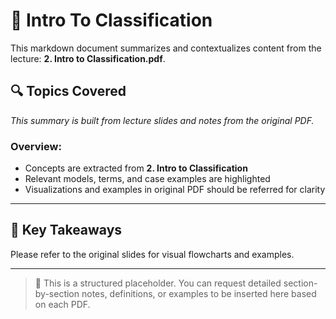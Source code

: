 # 📘 Intro To Classification

This markdown document summarizes and contextualizes content from the lecture: **2. Intro to Classification.pdf**.

## 🔍 Topics Covered

*This summary is built from lecture slides and notes from the original PDF.*

### Overview:
- Concepts are extracted from **2. Intro to Classification**
- Relevant models, terms, and case examples are highlighted
- Visualizations and examples in original PDF should be referred for clarity

---

## 🧠 Key Takeaways

Please refer to the original slides for visual flowcharts and examples.

---

> 📌 This is a structured placeholder. You can request detailed section-by-section notes, definitions, or examples to be inserted here based on each PDF.
